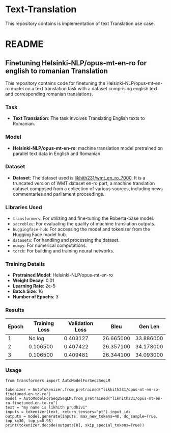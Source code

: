 ﻿# Text-Translation
This repository contains is implementation of text Translation use case.

# README

## Finetuning Helsinki-NLP/opus-mt-en-ro for english to romanian Translation

This repository contains code for finetuning the Helsinki-NLP/opus-mt-en-ro model on a text translation task with a dataset comprising english text and corresponding romanian translations.

### Task
- **Text Translation**: The task involves Translating English texts to Romanian.

### Model
- **Helsinki-NLP/opus-mt-en-ro**: machine translation model pretrained on parallel text data in English and Romanian

### Dataset
- **Dataset**: The dataset used is [likhith231/wmt_en_ro_7000](https://huggingface.co/datasets/likhith231/wmt_en_ro_7000). It is a truncated version of WMT dataset en-ro part, a machine translation dataset composed from a collection of various sources, including news commentaries and parliament proceedings.

### Libraries Used
- `transformers`: For utilizing and fine-tuning the Roberta-base model.
- `sacrebleu`: For evaluating the quality of machine translation outputs.
- `huggingface-hub`: For accessing the model and tokenizer from the Hugging Face model hub.
- `datasets`: For handling and processing the dataset.
- `numpy`: For numerical computations.
- `torch`: For building and training neural networks.

### Training Details
- **Pretrained Model**: Helsinki-NLP/opus-mt-en-ro
- **Weight Decay**: 0.01
- **Learning Rate**: 2e-5
- **Batch Size**: 16
- **Number of Epochs**: 3

### Results 

| Epoch | Training Loss | Validation Loss | Bleu     | Gen Len   |
|-------|---------------|-----------------|----------|-----------|
| 1     | No log        | 0.403127        | 26.665000| 33.886000 |
| 2     | 0.106500      | 0.407422        | 26.357100| 34.178000 |
| 3     | 0.106500      | 0.409481        | 26.344100| 34.093000 |

### Usage
```
from transformers import AutoModelForSeq2SeqLM

tokenizer = AutoTokenizer.from_pretrained("likhith231/opus-mt-en-ro-finetuned-en-to-ro")
model = AutoModelForSeq2SeqLM.from_pretrained("likhith231/opus-mt-en-ro-finetuned-en-to-ro")
text = "my name is likhith prudhivi"
inputs = tokenizer(text, return_tensors="pt").input_ids
outputs = model.generate(inputs, max_new_tokens=40, do_sample=True, top_k=30, top_p=0.95)
print(tokenizer.decode(outputs[0], skip_special_tokens=True))
```
